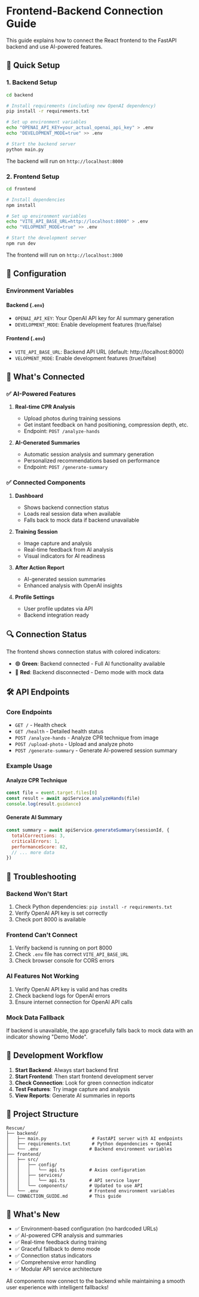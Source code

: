 # Frontend-Backend Connection Guide

This guide explains how to connect the React frontend to the FastAPI backend and use AI-powered features.

## 🚀 Quick Setup

### 1. Backend Setup

```bash
cd backend

# Install requirements (including new OpenAI dependency)
pip install -r requirements.txt

# Set up environment variables
echo "OPENAI_API_KEY=your_actual_openai_api_key" > .env
echo "DEVELOPMENT_MODE=true" >> .env

# Start the backend server
python main.py
```

The backend will run on `http://localhost:8000`

### 2. Frontend Setup

```bash
cd frontend

# Install dependencies
npm install

# Set up environment variables
echo "VITE_API_BASE_URL=http://localhost:8000" > .env
echo "VELOPMENT_MODE=true" >> .env

# Start the development server
npm run dev
```

The frontend will run on `http://localhost:3000`

## 🔧 Configuration

### Environment Variables

#### Backend (`.env`)
- `OPENAI_API_KEY`: Your OpenAI API key for AI summary generation
- `DEVELOPMENT_MODE`: Enable development features (true/false)

#### Frontend (`.env`)
- `VITE_API_BASE_URL`: Backend API URL (default: http://localhost:8000)
- `VELOPMENT_MODE`: Enable development features (true/false)

## 🎯 What's Connected

### ✅ AI-Powered Features

1. **Real-time CPR Analysis**
   - Upload photos during training sessions
   - Get instant feedback on hand positioning, compression depth, etc.
   - Endpoint: `POST /analyze-hands`

2. **AI-Generated Summaries**
   - Automatic session analysis and summary generation
   - Personalized recommendations based on performance
   - Endpoint: `POST /generate-summary`

### ✅ Connected Components

1. **Dashboard**
   - Shows backend connection status
   - Loads real session data when available
   - Falls back to mock data if backend unavailable

2. **Training Session**
   - Image capture and analysis
   - Real-time feedback from AI analysis
   - Visual indicators for AI readiness

3. **After Action Report**
   - AI-generated session summaries
   - Enhanced analysis with OpenAI insights

4. **Profile Settings**
   - User profile updates via API
   - Backend integration ready

## 🔍 Connection Status

The frontend shows connection status with colored indicators:

- 🟢 **Green**: Backend connected - Full AI functionality available
- 🔴 **Red**: Backend disconnected - Demo mode with mock data

## 🛠️ API Endpoints

### Core Endpoints
- `GET /` - Health check
- `GET /health` - Detailed health status
- `POST /analyze-hands` - Analyze CPR technique from image
- `POST /upload-photo` - Upload and analyze photo
- `POST /generate-summary` - Generate AI-powered session summary

### Example Usage

#### Analyze CPR Technique
```javascript
const file = event.target.files[0]
const result = await apiService.analyzeHands(file)
console.log(result.guidance)
```

#### Generate AI Summary
```javascript
const summary = await apiService.generateSummary(sessionId, {
  totalCorrections: 3,
  criticalErrors: 1,
  performanceScore: 82,
  // ... more data
})
```

## 🚨 Troubleshooting

### Backend Won't Start
1. Check Python dependencies: `pip install -r requirements.txt`
2. Verify OpenAI API key is set correctly
3. Check port 8000 is available

### Frontend Can't Connect
1. Verify backend is running on port 8000
2. Check `.env` file has correct `VITE_API_BASE_URL`
3. Check browser console for CORS errors

### AI Features Not Working
1. Verify OpenAI API key is valid and has credits
2. Check backend logs for OpenAI errors
3. Ensure internet connection for OpenAI API calls

### Mock Data Fallback
If backend is unavailable, the app gracefully falls back to mock data with an indicator showing "Demo Mode".

## 🔄 Development Workflow

1. **Start Backend**: Always start backend first
2. **Start Frontend**: Then start frontend development server
3. **Check Connection**: Look for green connection indicator
4. **Test Features**: Try image capture and analysis
5. **View Reports**: Generate AI summaries in reports

## 📁 Project Structure

```
Rescue/
├── backend/
│   ├── main.py                 # FastAPI server with AI endpoints
│   ├── requirements.txt        # Python dependencies + OpenAI
│   └── .env                   # Backend environment variables
├── frontend/
│   ├── src/
│   │   ├── config/
│   │   │   └── api.ts         # Axios configuration
│   │   ├── services/
│   │   │   └── api.ts         # API service layer
│   │   └── components/        # Updated to use API
│   └── .env                   # Frontend environment variables
└── CONNECTION_GUIDE.md        # This guide
```

## 🎊 What's New

- ✅ Environment-based configuration (no hardcoded URLs)
- ✅ AI-powered CPR analysis and summaries
- ✅ Real-time feedback during training
- ✅ Graceful fallback to demo mode
- ✅ Connection status indicators
- ✅ Comprehensive error handling
- ✅ Modular API service architecture

All components now connect to the backend while maintaining a smooth user experience with intelligent fallbacks!
